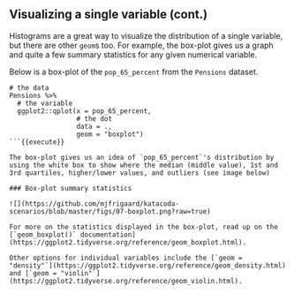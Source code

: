 ## Visualizing a single variable (cont.)

Histograms are a great way to visualize the distribution of a single variable, but there are other `geom`s too. For example, the box-plot gives us a graph and quite a few summary statistics for any given numerical variable.

Below is a box-plot of the `pop_65_percent` from the `Pensions` dataset. 

```
# the data 
Pensions %>% 
  # the variable 
  ggplot2::qplot(x = pop_65_percent, 
                 # the dot
                 data = .,
                 geom = "boxplot") 
```{{execute}}

The box-plot gives us an idea of `pop_65_percent`'s distribution by using the white box to show where the median (middle value), 1st and 3rd quartiles, higher/lower values, and outliers (see image below)

### Box-plot summary statistics

![](https://github.com/mjfrigaard/katacoda-scenarios/blob/master/figs/07-boxplot.png?raw=true)

For more on the statistics displayed in the box-plot, read up on the [`geom_boxplot()` documentation](https://ggplot2.tidyverse.org/reference/geom_boxplot.html). 

Other options for individual variables include the [`geom = "density"`](https://ggplot2.tidyverse.org/reference/geom_density.html) and [`geom = "violin"`](https://ggplot2.tidyverse.org/reference/geom_violin.html).

